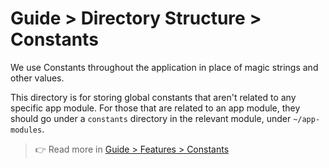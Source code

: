 # Guide > Directory Structure > Constants

We use Constants throughout the application in place of magic strings and other values.

This directory is for storing global constants that aren't related to any specific app module. For those
that are related to an app module, they should go under a `constants` directory in the relevant module, under `~/app-modules`.

> 👉 Read more in [Guide > Features > Constants](../2.%20Features/x.%20Constants.md)
